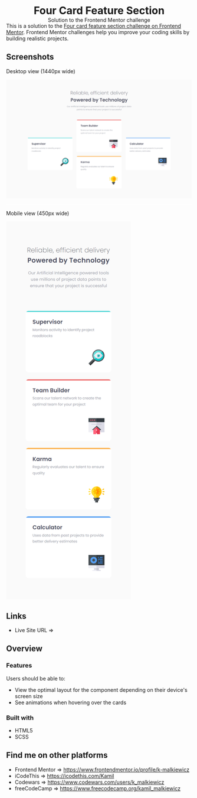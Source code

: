 <h1 align="center" style="margin: 0">Four Card Feature Section</h1>
<p align="center" style="margin: 0">Solution to the Frontend Mentor challenge</p>

<hr style="background: #fff">

<p style="margin-top: -30px">This is a solution to the <a href="https://www.frontendmentor.io/challenges/four-card-feature-section-weK1eFYK">Four card feature section challenge on Frontend Mentor</a>. Frontend Mentor challenges help you improve your coding skills by building realistic projects.</p>

## Screenshots

Desktop view (1440px wide)

<img src="./assets/screenshots/screenshot_desktop.png">

<hr style="background: #fff">

Mobile view (450px wide)

<img src="./assets/screenshots/screenshot_mobile.png" style="text-align: center">

## Links

- Live Site URL ⇒ 

## Overview

### Features

Users should be able to:

- View the optimal layout for the component depending on their device's screen size
- See animations when hovering over the cards

### Built with

- HTML5
- SCSS

## Find me on other platforms

- Frontend Mentor ⇒ https://www.frontendmentor.io/profile/k-malkiewicz
- iCodeThis ⇒ https://icodethis.com/Kamil
- Codewars ⇒ https://www.codewars.com/users/k_malkiewicz
- freeCodeCamp ⇒ https://www.freecodecamp.org/kamil_malkiewicz